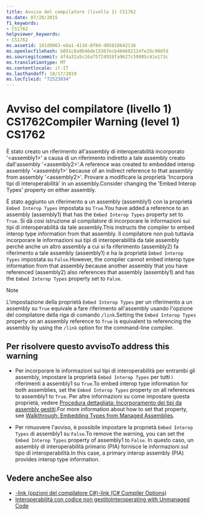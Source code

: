 ```yaml
---
title: Avviso del compilatore (livello 1) CS1762
ms.date: 07/20/2015
f1_keywords:
- CS1762
helpviewer_keywords:
- CS1762
ms.assetid: 181d9063-e8a1-413d-8f0d-d05018642136
ms.openlocfilehash: b091c8a9b46de15367ecb404682124fe26c90dfd
ms.sourcegitcommit: 4f4a32a5c16a75724920fa9627c59985c41e173c
ms.translationtype: MT
ms.contentlocale: it-IT
ms.lasthandoff: 10/17/2019
ms.locfileid: "72523034"
---
```

# <a name="compiler-warning-level-1-cs1762"></a><span data-ttu-id="09a68-102">Avviso del compilatore (livello 1) CS1762</span><span class="sxs-lookup"><span data-stu-id="09a68-102">Compiler Warning (level 1) CS1762</span></span>

<span data-ttu-id="09a68-103">È stato creato un riferimento all'assembly di interoperabilità incorporato '\<assembly1>' a causa di un riferimento indiretto a tale assembly creato dall'assembly '\<assembly2>'.</span><span class="sxs-lookup"><span data-stu-id="09a68-103">A reference was created to embedded interop assembly '\<assembly1>' because of an indirect reference to that assembly from assembly '\<assembly2>'.</span></span> <span data-ttu-id="09a68-104">Provare a modificare la proprietà 'Incorpora tipi di interoperabilità' in un assembly.</span><span class="sxs-lookup"><span data-stu-id="09a68-104">Consider changing the 'Embed Interop Types' property on either assembly.</span></span>  
  
 <span data-ttu-id="09a68-105">È stato aggiunto un riferimento a un assembly (assembly1) con la proprietà `Embed Interop Types` impostata su `True`.</span><span class="sxs-lookup"><span data-stu-id="09a68-105">You have added a reference to an assembly (assembly1) that has the `Embed Interop Types` property set to `True`.</span></span> <span data-ttu-id="09a68-106">Si dà così istruzione al compilatore di incorporare le informazioni sui tipi di interoperabilità da tale assembly.</span><span class="sxs-lookup"><span data-stu-id="09a68-106">This instructs the compiler to embed interop type information from that assembly.</span></span> <span data-ttu-id="09a68-107">Il compilatore non può tuttavia incorporare le informazioni sui tipi di interoperabilità da tale assembly perché anche un altro assembly a cui si fa riferimento (assembly2) fa riferimento a tale assembly (assembly1) e ha la proprietà `Embed Interop Types` impostata su `False`.</span><span class="sxs-lookup"><span data-stu-id="09a68-107">However, the compiler cannot embed interop type information from that assembly because another assembly that you have referenced (assembly2) also references that assembly (assembly1) and has the `Embed Interop Types` property set to `False`.</span></span>  
  
> [!NOTE]
> <span data-ttu-id="09a68-108">L'impostazione della proprietà `Embed Interop Types` per un riferimento a un assembly su `True` equivale a fare riferimento all'assembly usando l'opzione del compilatore della riga di comando `/link`.</span><span class="sxs-lookup"><span data-stu-id="09a68-108">Setting the `Embed Interop Types` property on an assembly reference to `True` is equivalent to referencing the assembly by using the `/link` option for the command-line compiler.</span></span>  
  
## <a name="to-address-this-warning"></a><span data-ttu-id="09a68-109">Per risolvere questo avviso</span><span class="sxs-lookup"><span data-stu-id="09a68-109">To address this warning</span></span>
  
- <span data-ttu-id="09a68-110">Per incorporare le informazioni sui tipi di interoperabilità per entrambi gli assembly, impostare la proprietà `Embed Interop Types` per tutti i riferimenti a assembly1 su `True`.</span><span class="sxs-lookup"><span data-stu-id="09a68-110">To embed interop type information for both assemblies, set the `Embed Interop Types` property on all references to assembly1 to `True`.</span></span> <span data-ttu-id="09a68-111">Per altre informazioni su come impostare questa proprietà, vedere [Procedura dettagliata: Incorporamento dei tipi da assembly gestiti](../../../standard/assembly/embed-types-visual-studio.md).</span><span class="sxs-lookup"><span data-stu-id="09a68-111">For more information about how to set that property, see [Walkthrough: Embedding Types from Managed Assemblies](../../../standard/assembly/embed-types-visual-studio.md).</span></span>  
  
- <span data-ttu-id="09a68-112">Per rimuovere l'avviso, è possibile impostare la proprietà `Embed Interop Types` di assembly1 su `False`.</span><span class="sxs-lookup"><span data-stu-id="09a68-112">To remove the warning, you can set the `Embed Interop Types` property of assembly1 to `False`.</span></span> <span data-ttu-id="09a68-113">In questo caso, un assembly di interoperabilità primario (PIA) fornisce le informazioni sul tipo di interoperabilità.</span><span class="sxs-lookup"><span data-stu-id="09a68-113">In this case, a primary interop assembly (PIA) provides interop type information.</span></span>  
  
## <a name="see-also"></a><span data-ttu-id="09a68-114">Vedere anche</span><span class="sxs-lookup"><span data-stu-id="09a68-114">See also</span></span>

- [<span data-ttu-id="09a68-115">-link (opzioni del compilatore C#)</span><span class="sxs-lookup"><span data-stu-id="09a68-115">-link (C# Compiler Options)</span></span>](../compiler-options/link-compiler-option.md)
- [<span data-ttu-id="09a68-116">Interoperabilità con codice non gestito</span><span class="sxs-lookup"><span data-stu-id="09a68-116">Interoperating with Unmanaged Code</span></span>](../../../framework/interop/index.md)
